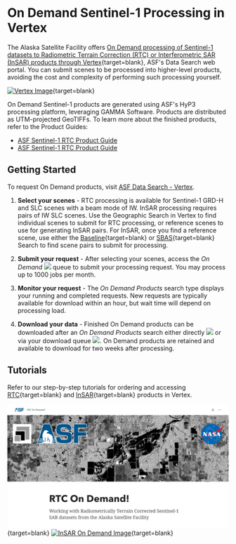 # On Demand Sentinel-1 Processing in Vertex

The Alaska Satellite Facility offers [On Demand processing of Sentinel-1 datasets to Radiometric Terrain Correction (RTC) or Interferometric SAR (InSAR) products through Vertex](https://search.asf.alaska.edu/#/?topic=onDemand "Vertex On Demand Documentation" ){target=blank}, ASF's Data Search web portal.  You can submit scenes to be processed into higher-level products, avoiding the cost and complexity of performing such processing yourself.

[![Vertex Image](../images/vertex.png "Click to open Vertex in a new tab")](https://search.asf.alaska.edu/ "https://search.asf.alaska.edu" ){target=blank}

On Demand Sentinel-1 products are generated using ASF's HyP3 processing platform, leveraging GAMMA Software. Products are distributed as UTM-projected GeoTIFFs. To learn more about the finished products, refer to the Product Guides:

* [ASF Sentinel-1 RTC Product Guide](../guides/rtc_product_guide.md)
* [ASF Sentinel-1 RTC Product Guide](../guides/insar_product_guide.md)

## Getting Started

To request On Demand products, visit [ASF Data Search - Vertex](https://search.asf.alaska.edu).

1. **Select your scenes** - RTC processing is available for Sentinel-1 GRD-H and SLC scenes with a beam mode of IW. InSAR processing requires pairs of IW SLC scenes. Use the Geographic Search in Vertex to find individual scenes to submit for RTC processing, or reference scenes to use for generating InSAR pairs. For InSAR, once you find a reference scene, use either the [Baseline](https://docs.asf.alaska.edu/vertex/baseline/ "Vertex Baseline Documentation" ){target=blank} or [SBAS](https://docs.asf.alaska.edu/vertex/sbas/ "Vertex SBAS Documentation" ){target=blank} Search to find scene pairs to submit for processing. 

2. **Submit your request** - After selecting your scenes, access the  *On Demand* <img width="30" src="https://user-images.githubusercontent.com/17994518/95892024-588b9280-0d32-11eb-8734-f1a54a9d2a20.png" /> queue to submit your processing request. You may process up to 1000 jobs per month.

3. **Monitor your request** - The *On Demand Products* search type displays your running and completed requests. New requests are typically available for download within an hour, but wait time will depend on processing load.

4. **Download your data** - Finished On Demand products can be downloaded after an *On Demand Products* search either directly <img width="25" src="https://user-images.githubusercontent.com/17994518/95271858-6ea5ca00-07eb-11eb-9217-a280ca57a5e6.png" /> or via your download queue <img width="25" src="https://user-images.githubusercontent.com/17994518/95271856-6d749d00-07eb-11eb-81d8-365a6221e4f1.png" />. On Demand products are retained and available to download for two weeks after processing.

## Tutorials

Refer to our step-by-step tutorials for ordering and accessing [RTC](https://storymaps.arcgis.com/stories/2ead3222d2294d1fae1d11d3f98d7c35 "RTC On Demand Story Map" ){target=blank} and [InSAR](https://storymaps.arcgis.com/stories/68a8a3253900411185ae9eb6bb5283d3 "InSAR On Demand Story Map" ){target=blank} products in Vertex.

[![RTC On Demand Image](../images/rtc-tutorial.png "Click to open RTC On Demand! tutorial")](https://storymaps.arcgis.com/stories/2ead3222d2294d1fae1d11d3f98d7c35 "RTC On Demand!" ){target=blank} 
[![InSAR On Demand Image](../images/insar-tutorial.png "Click to open InSAR On Demand! tutorial")](https://storymaps.arcgis.com/stories/68a8a3253900411185ae9eb6bb5283d3 "InSAR On Demand!" ){target=blank}

